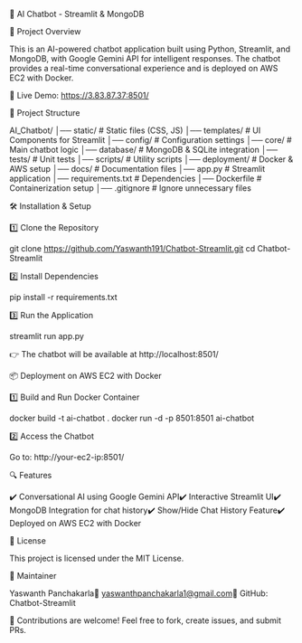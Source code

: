 🚀 AI Chatbot - Streamlit & MongoDB

📌 Project Overview

This is an AI-powered chatbot application built using Python, Streamlit, and MongoDB, with Google Gemini API for intelligent responses. The chatbot provides a real-time conversational experience and is deployed on AWS EC2 with Docker.

🔗 Live Demo: https://3.83.87.37:8501/

📂 Project Structure

AI_Chatbot/
│── static/                   # Static files (CSS, JS)
│── templates/                # UI Components for Streamlit
│── config/                   # Configuration settings
│── core/                     # Main chatbot logic
│── database/                 # MongoDB & SQLite integration
│── tests/                    # Unit tests
│── scripts/                  # Utility scripts
│── deployment/               # Docker & AWS setup
│── docs/                     # Documentation files
│── app.py                    # Streamlit application
│── requirements.txt          # Dependencies
│── Dockerfile                # Containerization setup
│── .gitignore                # Ignore unnecessary files

🛠️ Installation & Setup

1️⃣ Clone the Repository

git clone https://github.com/Yaswanth191/Chatbot-Streamlit.git
cd Chatbot-Streamlit

2️⃣ Install Dependencies

pip install -r requirements.txt

3️⃣ Run the Application

streamlit run app.py

👉 The chatbot will be available at http://localhost:8501/

📦 Deployment on AWS EC2 with Docker

1️⃣ Build and Run Docker Container

docker build -t ai-chatbot .
docker run -d -p 8501:8501 ai-chatbot

2️⃣ Access the Chatbot

Go to: http://your-ec2-ip:8501/

🔍 Features

✔️ Conversational AI using Google Gemini API✔️ Interactive Streamlit UI✔️ MongoDB Integration for chat history✔️ Show/Hide Chat History Feature✔️ Deployed on AWS EC2 with Docker

📝 License

This project is licensed under the MIT License.

👤 Maintainer

Yaswanth Panchakarla📧 yaswanthpanchakarla1@gmail.com🔗 GitHub: Chatbot-Streamlit

🚀 Contributions are welcome! Feel free to fork, create issues, and submit PRs.

